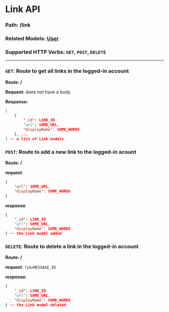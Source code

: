 # Link API
### Path: /link
### Related Models: [User](../models/user.js)
### Supported HTTP Verbs: ```GET```, ```POST```, ```DELETE```
---
### ```GET```: Route to get all links in the logged-in account
**Route: /**

**Request:** does not have a body

**Response:**
```json
[
    {
        "_id": LINK_ID
        "url": SOME_URL,
        "displayName": SOME_WORDS
    }, ...
] -- a list of Link models
```

### ```POST```: Route to add a new link to the logged-in acount
**Route: /**

**request**:
```json
{
    "url": SOME_URL,
    "displayName": SOME_WORDS
}
```

**response**:
```json
{
    "_id": LINK_ID
    "url": SOME_URL,
    "displayName": SOME_WORDS
} -- the Link model added
```

### ```DELETE```: Route to delete a link in the logged-in account
**Route: /**

**request**: ```?id=MESSAGE_ID```

**response**:
```json
{
    "_id": LINK_ID
    "url": SOME_URL,
    "displayName": SOME_WORDS
} -- the Link model deleted
```